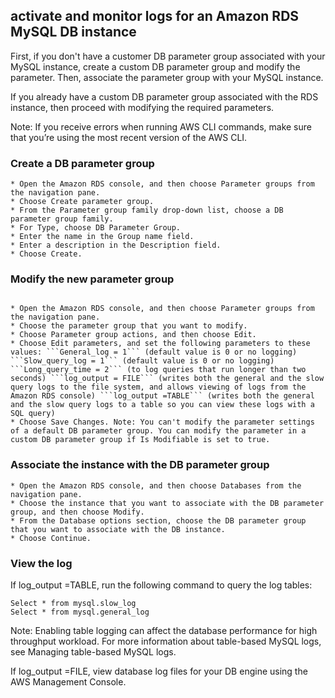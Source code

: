 ## activate and monitor logs for an Amazon RDS MySQL DB instance

First, if you don't have a customer DB parameter group associated with your MySQL instance, create a custom DB parameter group and modify the parameter. Then, associate the parameter group with your MySQL instance.

If you already have a custom DB parameter group associated with the RDS instance, then proceed with modifying the required parameters.

Note: If you receive errors when running AWS CLI commands, make sure that you’re using the most recent version of the AWS CLI.

### Create a DB parameter group
```
* Open the Amazon RDS console, and then choose Parameter groups from the navigation pane.
* Choose Create parameter group.
* From the Parameter group family drop-down list, choose a DB parameter group family.
* For Type, choose DB Parameter Group.
* Enter the name in the Group name field.
* Enter a description in the Description field.
* Choose Create.
```

### Modify the new parameter group
```

* Open the Amazon RDS console, and then choose Parameter groups from the navigation pane.
* Choose the parameter group that you want to modify.
* Choose Parameter group actions, and then choose Edit.
* Choose Edit parameters, and set the following parameters to these values: ```General_log = 1``` (default value is 0 or no logging) ```Slow_query_log = 1``` (default value is 0 or no logging) ```Long_query_time = 2``` (to log queries that run longer than two seconds) ```log_output = FILE``` (writes both the general and the slow query logs to the file system, and allows viewing of logs from the Amazon RDS console) ```log_output =TABLE``` (writes both the general and the slow query logs to a table so you can view these logs with a SQL query)
* Choose Save Changes. Note: You can't modify the parameter settings of a default DB parameter group. You can modify the parameter in a custom DB parameter group if Is Modifiable is set to true.
```

### Associate the instance with the DB parameter group

```
* Open the Amazon RDS console, and then choose Databases from the navigation pane.
* Choose the instance that you want to associate with the DB parameter group, and then choose Modify.
* From the Database options section, choose the DB parameter group that you want to associate with the DB instance.
* Choose Continue.
```


### View the log

If log_output =TABLE, run the following command to query the log tables:

```
Select * from mysql.slow_log
Select * from mysql.general_log
```
Note: Enabling table logging can affect the database performance for high throughput workload. For more information about table-based MySQL logs, see Managing table-based MySQL logs.

If log_output =FILE, view database log files for your DB engine using the AWS Management Console.
